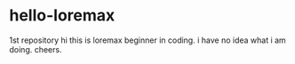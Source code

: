 # hello-loremax
1st repository
hi this is loremax
beginner in coding.
i have no idea what i am doing. cheers.
